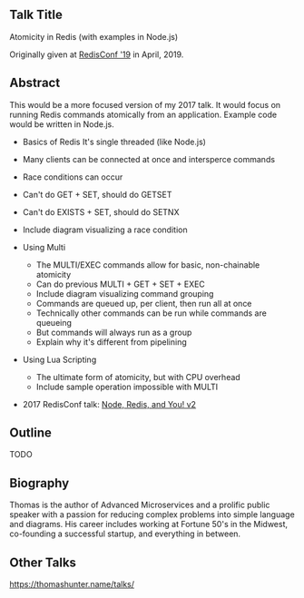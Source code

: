 ## Talk Title

Atomicity in Redis (with examples in Node.js)

Originally given at [RedisConf '19](https://redislabs.com/redisconf19/#speakers) in April, 2019.

## Abstract

This would be a more focused version of my 2017 talk. It would focus on running Redis commands atomically from an application. Example code would be written in Node.js.

- Basics of Redis It's single threaded (like Node.js)
- Many clients can be connected at once and intersperce commands
- Race conditions can occur
- Can't do GET + SET, should do GETSET
- Can't do EXISTS + SET, should do SETNX
- Include diagram visualizing a race condition
- Using Multi
  - The MULTI/EXEC commands allow for basic, non-chainable atomicity
  - Can do previous MULTI + GET + SET + EXEC
  - Include diagram visualizing command grouping
  - Commands are queued up, per client, then run all at once
  - Technically other commands can be run while commands are queueing
  - But commands will always run as a group
  - Explain why it's different from pipelining
- Using Lua Scripting
  - The ultimate form of atomicity, but with CPU overhead
  - Include sample operation impossible with MULTI

- 2017 RedisConf talk: [Node, Redis, and You! v2](https://thomashunter.name/presentations/node-redis-v2)

## Outline

TODO

## Biography

Thomas is the author of Advanced Microservices and a prolific public speaker with a passion for reducing complex problems into simple language and diagrams. His career includes working at Fortune 50's in the Midwest, co-founding a successful startup, and everything in between.

## Other Talks

<https://thomashunter.name/talks/>
